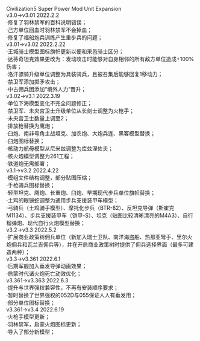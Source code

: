 Civilization5 Super Power Mod Unit Expansion  
v3.0->v3.01 2022.2.2  
·修复了羽林禁军的百科说明错误；  
·己方单位回血时羽林禁军不会掉血；  
·修复了福船炮兵训练产生重步兵的问题；  
v3.01->v3.02 2022.2.22  
·王城骑士模型图标旗帜更新以便和采邑骑士区分；  
·达芬奇坦克效果更改为：发动攻击时能够对自身相邻的所有敌方单位造成+100%伤害；  
·洛汗骠骑升级单位调整为具装骑兵，且被召集后能够回复1移动力；  
·禁卫军添加掷矛攻击；  
·中古佣兵团添加“境外人力”晋升；  
v3.02->v3.1 2022.3.19  
·单位下海模型变化不完全问题修正；  
·禁卫军、未央宫卫士升级单位从长剑士调整为火枪手；  
·未央宫卫士数量上调至2；  
·排放枪替换为鹰炮；  
·臼炮、南非号角主战坦克、加农炮、大炮兵连、黑客模型替换；  
·臼炮图标替换；  
·核动力航母模型从尼米兹调整为库兹涅佐夫；  
·核火炮模型调整为261工程；  
·铁道炮无需部署；  
v3.1->v3.2 2022.4.22  
·模组文件结构调整，部分贴图压缩；  
·手枪骑兵图标替换；  
·轻型坦克、鹰炮、长重炮、臼炮、早期现代步兵单位旗帜替换；  
·土鸡的眼镜蛇调整为通用步兵支援装甲车模型；  
·弓骑兵（土鸡骑手模型）、摩托化步兵（BTR-82）、反坦克导弹（斯崔克 M1134）、步兵支援装甲车（铠甲-S）、坦克（贴图比较清晰漂亮的M4A3）、自行榴弹炮、现代自行火炮模型替换；  
v3.2->v3.3 2022.5.2  
·扩展商业政策树佣兵单位（新加入瑞士卫队、南洋海盗船、热那亚弩手、里尔火炮佣兵和瓦兰吉佣兵等），并在开启商业政策树时提供了佣兵选择界面（最多可建造两种）；  
v3.3->v3.361 2022.6.1  
·后期军舰加入垂发导弹动画效果；  
·启蒙时代诸火炮死亡动效优化；  
v3.361->v3.363 2022.6.3  
·提升与世界强权兼容性，不再有安装顺序要求；  
·暂时替换了世界强权的052D与055保证人人有垂发用；  
·部分单位图标替换；  
v3.361->v3.4 2022.6.19  
·火枪手模型更新；  
·羽林禁军，启蒙火炮图标更新；  
·导入了部分新模型；  
